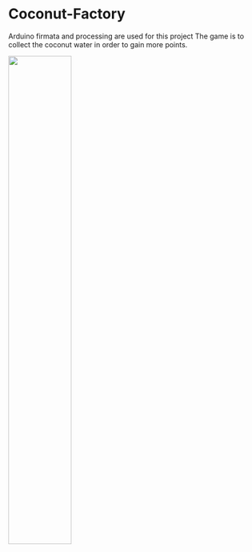 # Coconut-Factory
Arduino firmata and processing are used for this project
The game is to collect the coconut water in order to gain more points. 

  
<img src="https://static.wixstatic.com/media/74ac36_a23bdd2f4f4348a5ae8c671bf51fa251~mv2_d_1600_1244_s_2.jpeg/v1/fill/w_768,h_600,al_c,q_85,usm_0.66_1.00_0.01/74ac36_a23bdd2f4f4348a5ae8c671bf51fa251~mv2_d_1600_1244_s_2.webp" width="50%">
